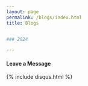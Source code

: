 ```yaml
---
layout: page
permalink: /blogs/index.html
title: Blogs


### 2024

---
```


#### Leave a Message



{% include disqus.html %} 

<br><br>



<center>
<script type='text/javascript' id='clustrmaps'src='//cdn.clustrmaps.com/map_v2.js?cl=080808&w=300&t=tt&d=SKBNmedRRQ9n4KuuVDMP6zzHVrFg-OCBRBI6DNi8mzk&co=ffffff&cmo=ff5353&cmn=ff5353&ct=080808'></script>
</center>














